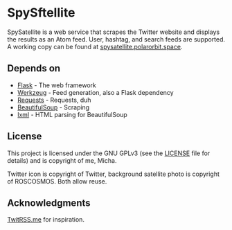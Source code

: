 # SpySftellite

SpySatellite is a web service that scrapes the Twitter website and displays the results as an Atom feed. User, hashtag, and search feeds are supported. A working copy can be found at [spysatellite.polarorbit.space](https://spysatellite.polarorbit.space/).

## Depends on

* [Flask](http://flask.pocoo.org/) - The web framework
* [Werkzeug](http://werkzeug.pocoo.org/) - Feed generation, also a Flask dependency
* [Requests](http://docs.python-requests.org/en/master/) - Requests, duh
* [BeautifulSoup](https://www.crummy.com/software/BeautifulSoup/) - Scraping
* [lxml](http://lxml.de/) - HTML parsing for BeautifulSoup

## License

This project is licensed under the GNU GPLv3 (see the [LICENSE](LICENSE) file for details) and is copyright of me, Micha.

Twitter icon is copyright of Twitter, background satellite photo is copyright of ROSCOSMOS. Both allow reuse.

## Acknowledgments

[TwitRSS.me](https://github.com/ciderpunx/twitrssme) for inspiration.


